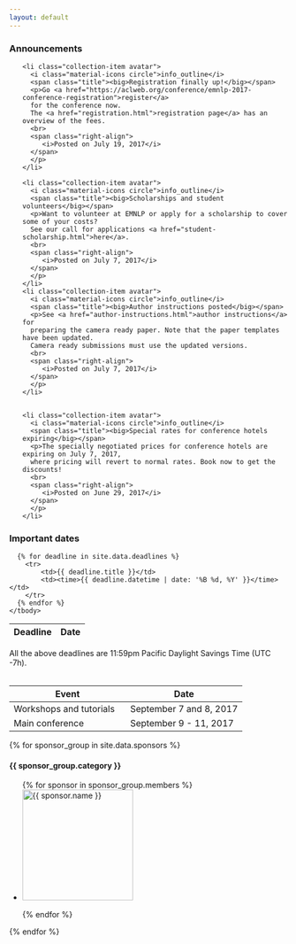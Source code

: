 ```yaml
---
layout: default
---
```


<div class="section">
  <h3>Announcements</h3>
</div>



  <ul class="collection">

    <li class="collection-item avatar">
      <i class="material-icons circle">info_outline</i>
      <span class="title"><big>Registration finally up!</big></span>
      <p>Go <a href="https://aclweb.org/conference/emnlp-2017-conference-registration">register</a>
      for the conference now.
      The <a href="registration.html">registration page</a> has an overview of the fees.
      <br>
      <span class="right-align">
         <i>Posted on July 19, 2017</i>
      </span>
      </p>
    </li>

    <li class="collection-item avatar">
      <i class="material-icons circle">info_outline</i>
      <span class="title"><big>Scholarships and student volunteers</big></span>
      <p>Want to volunteer at EMNLP or apply for a scholarship to cover some of your costs?
      See our call for applications <a href="student-scholarship.html">here</a>.
      <br>
      <span class="right-align">
         <i>Posted on July 7, 2017</i>
      </span>
      </p>
    </li>
    <li class="collection-item avatar">
      <i class="material-icons circle">info_outline</i>
      <span class="title"><big>Author instructions posted</big></span>
      <p>See <a href="author-instructions.html">author instructions</a> for
      preparing the camera ready paper. Note that the paper templates have been updated.
      Camera ready submissions must use the updated versions.
      <br>
      <span class="right-align">
         <i>Posted on July 7, 2017</i>
      </span>
      </p>
    </li>


    <li class="collection-item avatar">
      <i class="material-icons circle">info_outline</i>
      <span class="title"><big>Special rates for conference hotels expiring</big></span>
      <p>The specially negotiated prices for conference hotels are expiring on July 7, 2017,
      where pricing will revert to normal rates. Book now to get the discounts!
      <br>
      <span class="right-align">
         <i>Posted on June 29, 2017</i>
      </span>
      </p>
    </li>


  </ul>

<div id="calendar" class="section">
  <h3>Important dates</h3>

  <table class="striped deadline">
    <thead>
      <tr>
          <th data-field="event">Deadline</th>
          <th data-field="date">Date</th>
      </tr>
    </thead>
    <tbody>

      {% for deadline in site.data.deadlines %}
        <tr>
            <td>{{ deadline.title }}</td>
            <td><time>{{ deadline.datetime | date: '%B %d, %Y' }}</time></td>
        </tr>
      {% endfor %}
    </tbody>
  </table>


  <div class="center-align" style="margin-top: 1em;">
    All the above deadlines are 11:59pm Pacific Daylight Savings Time (UTC -7h).
  </div>

  <br/>

  <table class="striped event">
    <thead>
      <tr>
          <th style="width: 50%" data-field="event">Event</th>
          <th data-field="date">Date</th>
      </tr>
    </thead>
    <tbody>
      <tr>
        <td>Workshops and tutorials</td>
        <td><time>September 7 and 8, 2017</time></td>
      </tr>
      <tr>
        <td>Main conference</td>
        <td><time>September 9 - 11, 2017 </time></td>
      </tr>
    </tbody>
    </table>

</div>

<div id="sponsors" class="section">


{% for sponsor_group in site.data.sponsors %}
  <div class="sponsor-group center-align">
  <h4 style="clear: both;">{{ sponsor_group.category }}</h4>



  <ul>
  {% for sponsor in sponsor_group.members %}
    <li>
       <a href="#{{ sponsor.name }}"><img alt="{{ sponsor.name }}" src="logos/{{ sponsor.shortname }}.png" style="width:200px !important"/></a>
    </li>

  {% endfor %}
  </ul>
  </div>


{% endfor %}




<div style="clear: both"></div>
</div>


<!--
<div id="contacts" class="section">
  <h2>Collocated Events</h2>
  <p>
  EMNLP 2016 is collocated with <a href="	http://amtaweb.org/amta-2016-in-austin-tx">AMTA 2016</a>, hosted by the Association for Machine Translation in the Americas from October 28 to November 1, 2016.
  </p>
  <p>
  <a href="http://www.humancomputation.com/2016/">HCOMP 2016</a>, the 4th AAAI Conference on Human Computation and Crowdsourcing  will also be held in Austin, TX with main conference on October 30 to November 3.
  </p>
</div>
!-->

